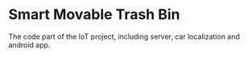 # Smart Movable Trash Bin

The code part of the IoT project, including server, car localization and android app.
